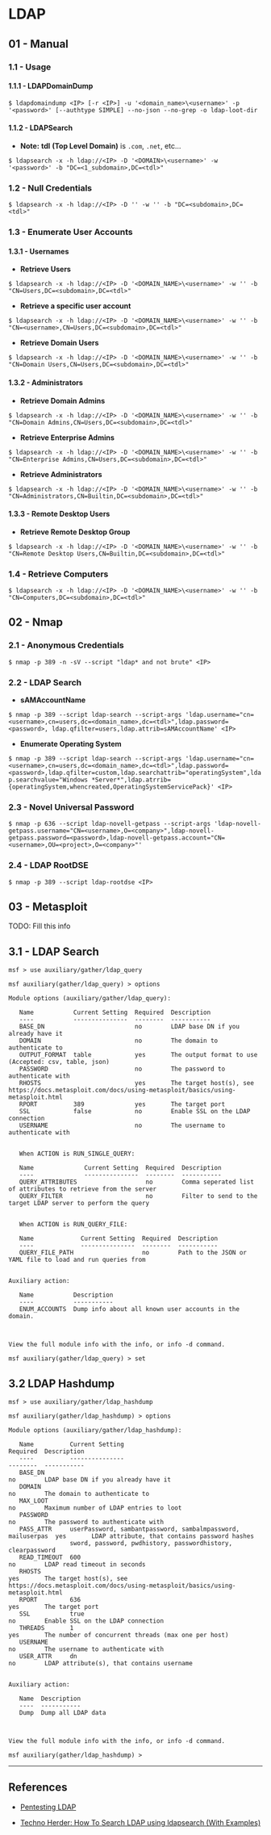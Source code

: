 # LDAP

## 01 - Manual

### 1.1 - Usage

#### 1.1.1 - LDAPDomainDump

`$ ldapdomaindump <IP> [-r <IP>] -u '<domain_name>\<username>' -p '<password>' [--authtype SIMPLE] --no-json --no-grep -o ldap-loot-dir`

#### 1.1.2 - LDAPSearch

- **Note:** **tdl** **(Top Level Domain)** is `.com`, `.net`, etc...

`$ ldapsearch -x -h ldap://<IP> -D '<DOMAIN>\<username>' -w '<password>' -b "DC=<1_subdomain>,DC=<tdl>"`

### 1.2 - Null Credentials

`$ ldapsearch -x -h ldap://<IP> -D '' -w '' -b "DC=<subdomain>,DC=<tdl>"`

### 1.3 - Enumerate User Accounts

#### 1.3.1 - Usernames

- **Retrieve Users**

`$ ldapsearch -x -h ldap://<IP> -D '<DOMAIN_NAME>\<username>' -w '' -b "CN=Users,DC=<subdomain>,DC=<tdl>"`

- **Retrieve a specific user account**

`$ ldapsearch -x -h ldap://<IP> -D '<DOMAIN_NAME>\<username>' -w '' -b "CN=<username>,CN=Users,DC=<subdomain>,DC=<tdl>"`

- **Retrieve Domain Users**

`$ ldapsearch -x -h ldap://<IP> -D '<DOMAIN_NAME>\<username>' -w '' -b "CN=Domain Users,CN=Users,DC=<subdomain>,DC=<tdl>"`

#### 1.3.2 - Administrators

- **Retrieve Domain Admins**

`$ ldapsearch -x -h ldap://<IP> -D '<DOMAIN_NAME>\<username>' -w '' -b "CN=Domain Admins,CN=Users,DC=<subdomain>,DC=<tdl>"`

- **Retrieve Enterprise Admins**

`$ ldapsearch -x -h ldap://<IP> -D '<DOMAIN_NAME>\<username>' -w '' -b "CN=Enterprise Admins,CN=Users,DC=<subdomain>,DC=<tdl>"`

- **Retrieve Administrators**

`$ ldapsearch -x -h ldap://<IP> -D '<DOMAIN_NAME>\<username>' -w '' -b "CN=Administrators,CN=Builtin,DC=<subdomain>,DC=<tdl>"`

#### 1.3.3 - Remote Desktop Users

- **Retrieve Remote Desktop Group**

`$ ldapsearch -x -h ldap://<IP> -D '<DOMAIN_NAME>\<username>' -w '' -b "CN=Remote Desktop Users,CN=Builtin,DC=<subdomain>,DC=<tdl>"`

### 1.4 - Retrieve Computers

`$ ldapsearch -x -h ldap://<IP> -D '<DOMAIN_NAME>\<username>' -w '' -b "CN=Computers,DC=<subdomain>,DC=<tdl>"`

## 02 - Nmap

### 2.1 - Anonymous Credentials

`$ nmap -p 389 -n -sV --script "ldap* and not brute" <IP>`

### 2.2 - LDAP Search

- **sAMAccountName**

`$ nmap -p 389 --script ldap-search --script-args 'ldap.username="cn=<username>,cn=users,dc=<domain_name>,dc=<tdl>",ldap.password=<password>, ldap.qfilter=users,ldap.attrib=sAMAccountName' <IP>`

- **Enumerate Operating System**

`$ nmap -p 389 --script ldap-search --script-args 'ldap.username="cn=<username>,cn=users,dc=<domain_name>,dc=<tdl>",ldap.password=<password>,ldap.qfilter=custom,ldap.searchattrib="operatingSystem",ldap.searchvalue="Windows *Server*",ldap.atrrib={operatingSystem,whencreated,OperatingSystemServicePack}' <IP>`

### 2.3 - Novel Universal Password

`$ nmap -p 636 --script ldap-novell-getpass --script-args 'ldap-novell-getpass.username="CN=<username>,O=<company>",ldap-novell-getpass.password=<password>,ldap-novell-getpass.account="CN=<username>,OU=<project>,O=<company>"'`

### 2.4 - LDAP RootDSE

`$ nmap -p 389 --script ldap-rootdse <IP>`

## 03 - Metasploit

TODO: Fill this info

## 3.1 - LDAP Search

```
msf > use auxiliary/gather/ldap_query

msf auxiliary(gather/ldap_query) > options

Module options (auxiliary/gather/ldap_query):

   Name           Current Setting  Required  Description
   ----           ---------------  --------  -----------
   BASE_DN                         no        LDAP base DN if you already have it
   DOMAIN                          no        The domain to authenticate to
   OUTPUT_FORMAT  table            yes       The output format to use (Accepted: csv, table, json)
   PASSWORD                        no        The password to authenticate with
   RHOSTS                          yes       The target host(s), see https://docs.metasploit.com/docs/using-metasploit/basics/using-metasploit.html
   RPORT          389              yes       The target port
   SSL            false            no        Enable SSL on the LDAP connection
   USERNAME                        no        The username to authenticate with


   When ACTION is RUN_SINGLE_QUERY:

   Name              Current Setting  Required  Description
   ----              ---------------  --------  -----------
   QUERY_ATTRIBUTES                   no        Comma seperated list of attributes to retrieve from the server
   QUERY_FILTER                       no        Filter to send to the target LDAP server to perform the query


   When ACTION is RUN_QUERY_FILE:

   Name             Current Setting  Required  Description
   ----             ---------------  --------  -----------
   QUERY_FILE_PATH                   no        Path to the JSON or YAML file to load and run queries from


Auxiliary action:

   Name           Description
   ----           -----------
   ENUM_ACCOUNTS  Dump info about all known user accounts in the domain.



View the full module info with the info, or info -d command.

msf auxiliary(gather/ldap_query) > set
```

## 3.2 LDAP Hashdump

```
msf > use auxiliary/gather/ldap_hashdump

msf auxiliary(gather/ldap_hashdump) > options

Module options (auxiliary/gather/ldap_hashdump):

   Name          Current Setting                                              Required  Description
   ----          ---------------                                              --------  -----------
   BASE_DN                                                                    no        LDAP base DN if you already have it
   DOMAIN                                                                     no        The domain to authenticate to
   MAX_LOOT                                                                   no        Maximum number of LDAP entries to loot
   PASSWORD                                                                   no        The password to authenticate with
   PASS_ATTR     userPassword, sambantpassword, sambalmpassword, mailuserpas  yes       LDAP attribute, that contains password hashes
                 sword, password, pwdhistory, passwordhistory, clearpassword
   READ_TIMEOUT  600                                                          no        LDAP read timeout in seconds
   RHOSTS                                                                     yes       The target host(s), see https://docs.metasploit.com/docs/using-metasploit/basics/using-metasploit.html
   RPORT         636                                                          yes       The target port
   SSL           true                                                         no        Enable SSL on the LDAP connection
   THREADS       1                                                            yes       The number of concurrent threads (max one per host)
   USERNAME                                                                   no        The username to authenticate with
   USER_ATTR     dn                                                           no        LDAP attribute(s), that contains username


Auxiliary action:

   Name  Description
   ----  -----------
   Dump  Dump all LDAP data



View the full module info with the info, or info -d command.

msf auxiliary(gather/ldap_hashdump) >
```

---
## References

- [Pentesting LDAP](https://book.hacktricks.xyz/pentesting/pentesting-ldap)

- [Techno Herder: How To Search LDAP using ldapsearch (With Examples)](https://hack.technoherder.com/how-to-search-ldap-using-ldapsearch-with-examples/)